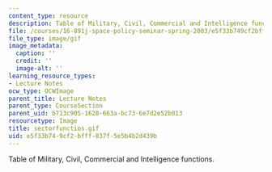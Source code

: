 ```yaml
---
content_type: resource
description: Table of Military, Civil, Commercial and Intelligence functions.
file: /courses/16-891j-space-policy-seminar-spring-2003/e5f33b749cf2bfff837f5e5b4b2d439b_sectorfunctios.gif
file_type: image/gif
image_metadata:
  caption: ''
  credit: ''
  image-alt: ''
learning_resource_types:
- Lecture Notes
ocw_type: OCWImage
parent_title: Lecture Notes
parent_type: CourseSection
parent_uid: b713c905-1628-663a-bc73-6e7d2e52b013
resourcetype: Image
title: sectorfunctios.gif
uid: e5f33b74-9cf2-bfff-837f-5e5b4b2d439b
---
```

Table of Military, Civil, Commercial and Intelligence functions.

